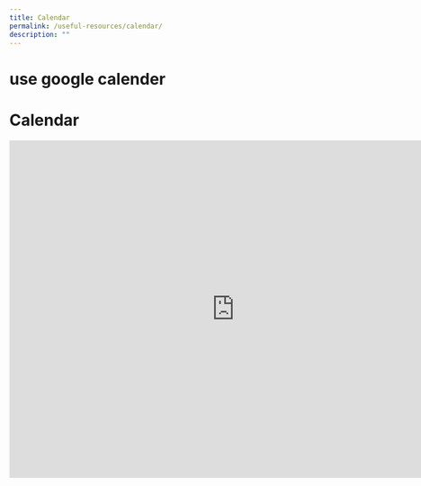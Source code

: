 ```yaml
---
title: Calendar
permalink: /useful-resources/calendar/
description: ""
---
```

# use google calender
# Calendar

<iframe src="https://calendar.google.com/calendar/embed?src=c_ip889brsu2ra47se3rvbnbp778%40group.calendar.google.com&ctz=Asia%2FSingapore" style="border: 0" width="800" height="600" frameborder="0" scrolling="no"></iframe>